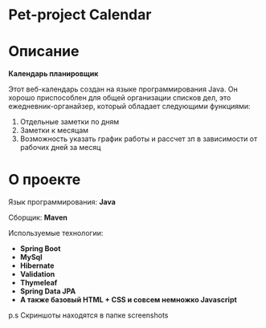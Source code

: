 # Pet-project Calendar

# Описание
**Календарь планировщик**

Этот веб-календарь создан на языке программирования Java. Он хорошо приспособлен для общей организации списков дел, это ежедневник-органайзер, который обладает следующими функциями:
1) Отдельные заметки по дням
2) Заметки к месяцам 
3) Возможность указать график работы и рассчет зп в зависимости от рабочих дней за месяц


# О проекте
Язык программирования: **Java**

Сборщик: **Maven**

Используемые технологии:

- **Spring Boot**
- **MySql**
- **Hibernate**
- **Validation**
- **Thymeleaf**
- **Spring Data JPA**
- **А также базовый HTML + CSS и совсем немножко Javascript**

p.s 
Скриншоты находятся в папке screenshots
